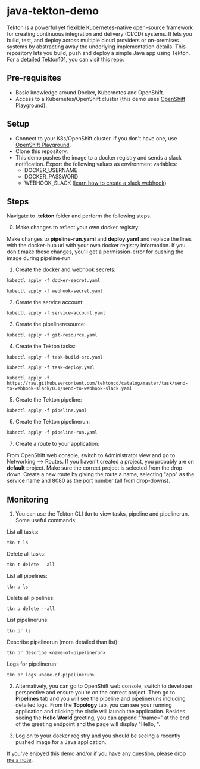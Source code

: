 # java-tekton-demo
Tekton is a powerful yet flexible Kubernetes-native open-source framework for creating continuous integration and delivery (CI/CD) systems. It lets you build, test, and deploy across multiple cloud providers or on-premises systems by abstracting away the underlying implementation details. This repository lets you build, push and deploy a simple Java app using Tekton. For a detailed Tekton101, you can visit [this repo](https://github.com/dewan-ahmed/Tekton101/blob/master/1%20-%20An%20overview%20of%20Tekton%20Pipelines.md).

## Pre-requisites

- Basic knowledge around Docker, Kubernetes and OpenShift.
- Access to a Kubernetes/OpenShift cluster (this demo uses [OpenShift Playground](https://learn.openshift.com/playgrounds/openshift44/)).

## Setup

- Connect to your K8s/OpenShift cluster. If you don't have one, use [OpenShift Playground](https://learn.openshift.com/playgrounds/openshift44/). 
- Clone this repository.
- This demo pushes the image to a docker registry and sends a slack notification. Export the following values as environment variables:
  - DOCKER_USERNAME
  - DOCKER_PASSWORD
  - WEBHOOK_SLACK ([learn how to create a slack webhook](https://api.slack.com/messaging/webhooks)) 
 
## Steps

Navigate to **.tekton** folder and perform the following steps.

0. Make changes to reflect your own docker registry:

Make changes to **pipeline-run.yaml** and **deploy.yaml** and replace the lines with the docker-hub url with your own docker registry information. If you don't make these changes, you'll get a permission-error for pushing the image during pipeline-run.

1. Create the docker and webhook secrets:

```
kubectl apply -f docker-secret.yaml
```

```
kubectl apply -f webhook-secret.yaml
```

2. Create the service account:

```
kubectl apply -f service-account.yaml
```

3. Create the pipelineresource:

```
kubectl apply -f git-resource.yaml
```

4. Create the Tekton tasks:

```
kubectl apply -f task-build-src.yaml
```

```
kubectl apply -f task-deploy.yaml
```

```
kubectl apply -f https://raw.githubusercontent.com/tektoncd/catalog/master/task/send-to-webhook-slack/0.1/send-to-webhook-slack.yaml
```

5. Create the Tekton pipeline:

```
kubectl apply -f pipeline.yaml
```

6. Create the Tekton pipelinerun:

```
kubectl apply -f pipeline-run.yaml
```

7. Create a route to your application:

From OpenShift web console, switch to Administrator view and go to Networking --> Routes. If you haven't created a project, you probably are on **default** project. Make sure the correct project is selected from the drop-down. Create a new route by giving the route a name, selecting "app" as the service name and 8080 as the port number (all from drop-downs).

## Monitoring

1. You can use the Tekton CLI tkn to view tasks, pipeline and pipelinerun. Some useful commands:

List all tasks:

```
tkn t ls
```

Delete all tasks:

```
tkn t delete --all
```

List all pipelines:

```
tkn p ls
```

Delete all pipelines:

```
tkn p delete --all
```

List pipelineruns:

```
tkn pr ls
```

Describe pipelinerun (more detailed than list):

```
tkn pr describe <name-of-pipelinerun>
```

Logs for pipelinerun:

```
tkn pr logs <name-of-pipelinerun>
```

2. Alternatively, you can go to OpenShift web console, switch to developer perspective and ensure you're on the correct project. Then go to **Pipelines** tab and you will see the pipeline and pipelineruns including detailed logs. From the **Topology** tab, you can see your running application and clicking the circle will launch the application. Besides seeing the **Hello World** greeting, you can append "?name=<yourName>" at the end of the greeting endpoint and the page will display "Hello, <yourName>". 
  
3. Log on to your docker registry and you should be seeing a recently pushed image for a Java application.

If you've enjoyed this demo and/or if you have any question, please [drop me a note](www.dewanahmed.com).
